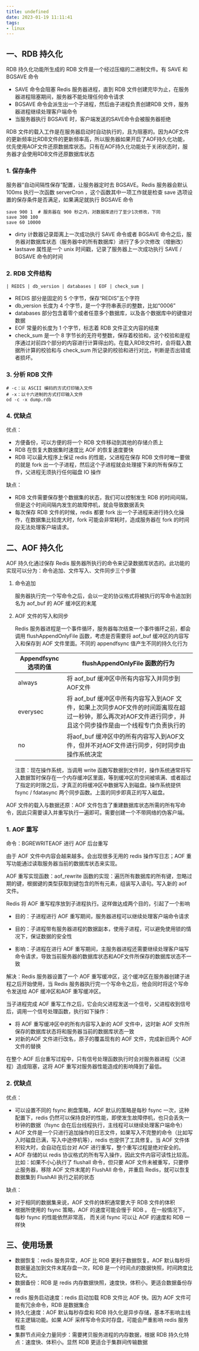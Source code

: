 ```yaml
---
title: undefined
date: 2023-01-19 11:11:41
tags:
- linux
---
```


## 一、RDB 持久化

RDB 持久化功能所生成的 RDB 文件是一个经过压缩的二进制文件。有 SAVE 和 BGSAVE 命令

- SAVE 命令会阻塞 Redis 服务器进程，直到 RDB 文件创建完毕为止，在服务器进程阻塞期间，服务器不能处理任何命令请求
- BGSAVE 命令会派生出一个子进程，然后由子进程负责创建RDB 文件，服务器进程继续处理客户端命令
- 当服务器执行 BGSAVE 时，客户端发送的SAVE命令会被服务器拒绝

RDB 文件的载入工作是在服务器启动时自动执行的，且为阻塞的。因为AOF文件的更新频率比RDB文件的更新频率高，所以服务器如果开启了AOF持久化功能，优先使用AOF文件还原数据库状态。只有在AOF持久化功能处于关闭状态时，服务器才会使用RDB文件还原数据库状态

### 1. 保存条件

服务器“自动间隔性保存”配置，让服务器定时去 BGSAVE。Redis 服务器会默认 100ms 执行一次函数 serverCron ，这个函数其中一项工作就是检查 save 选项设置的保存条件是否满足，如果满足就执行 BGSAVE 命令

```shell
save 900 1  # 服务器在 900 秒之内，对数据库进行了至少1次修改，下同
save 300 100
save 60 10000
```

- dirty 计数器记录距离上一次成功执行 SAVE 命令或者 BGSAVE 命令之后，服务器对数据库状态（服务器中的所有数据库）进行了多少次修改（增删改）
- lastsave 属性是一个 unix 时间戳，记录了服务器上一次成功执行 SAVE / BGSAVE 命令的时间

### 2. RDB 文件结构

```
| REDIS | db_version | databases | EOF | check_sum |
```

- REDIS 部分是固定的 5 个字节，保存“REDIS”五个字符
- db_version 长度为 4 个字节，是一个字符串表示的整数，比如“0006”
- databases 部分包含着零个或者任意多个数据库，以及各个数据库中的键值对数据
- EOF 常量的长度为 1 个字节，标志着 RDB 文件正文内容的结束
- check_sum 是一个 8 字节长的无符号整数，保存着校验和，这个校验和是程序通过对前四个部分的内容进行计算得出的。在载入RDB文件时，会将载入数据所计算的校验和与 check_sum 所记录的校验和进行对比，判断是否出错或者损坏。

### 3. 分析 RDB 文件

```shell
# -c：以 ASCII 编码的方式打印输入文件
# -x：以十六进制的方式打印输入文件
od -c -x dump.rdb
```

### 4. 优缺点

优点：

- 方便备份，可以方便的将一个 RDB 文件移动到其他的存储介质上
- RDB 在恢复大数据集时速度比 AOF 的恢复速度要快
- RDB 可以最大程序上保证 redis 的性能，父进程在保存 RDB 文件时唯一要做的就是 fork 出一个子进程，然后这个子进程就会处理接下来的所有保存工作，父进程无须执行任何磁盘 IO 操作

缺点：

- RDB 文件需要保存整个数据集的状态，我们可以控制发生 RDB 的时间间隔，但是这个时间间隔内发生的故障停机，就会导致数据丢失
- 每次保存 RDB 文件的时候，redis 都要 fork 出一个子进程来进行持久化操作，在数据集比较庞大时，fork 可能会非常耗时，造成服务器在 fork 的时间段无法处理客户端请求。

## 二、AOF 持久化

AOF 持久化通过保存 Redis 服务器所执行的命令来记录数据库状态的。此功能的实现可以分为：命令追加、文件写入、文件同步三个步骤

1. 命令追加

    服务器执行完一个写命令之后，会以一定的协议格式将被执行的写命令追加到名为 aof_buf 的 AOF 缓冲区的末尾

2. AOF 文件的写入和同步

    Redis 服务器进程是一个事件循环，服务器每次结束一个事件循环之前，都会调用 flushAppendOnlyFile 函数，考虑是否需要将 aof_buf 缓冲区的内容写入和保存到 AOF 文件里面。不同的 appendfsync 值产生不同的持久化行为

    | Appendfsync 选项的值 | flushAppendOnlyFile 函数的行为                               |
    | -------------------- | ------------------------------------------------------------ |
    | always               | 将 aof_buf 缓冲区中所有内容写入并同步到AOF文件               |
    | everysec             | 将 aof_buf 缓冲区中所有内容写入到AOF 文件，如果上次同步AOF文件的时间距离现在超过一秒钟，那么再次对AOF文件进行同步，并且这个同步操作是由一个线程专门负责执行的 |
    | no                   | 将aof_buf 缓冲区中的所有内容写入到AOF文件，但并不对AOF文件进行同步，何时同步由操作系统决定 |

    注意：现在操作系统，当调用 write 函数写数据到文件时，操作系统通常将写入数据暂时保存在一个内存缓冲区里面，等到缓冲区的空间被填满、或者超过了指定的时限之后，才真正的将缓冲区中数据写入到磁盘。操作系统提供 fsync / fdatasync 两个同步函数。上面的同步即真正的写入磁盘。

AOF 文件的载入与数据还原：AOF 文件包含了重建数据库状态所需的所有写命令，因此只需要读入并重写执行一遍即可。需要创建一个不带网络的伪客户端。

### 1. AOF 重写

命令：BGREWRITEAOF 进行 AOF 后台重写

由于 AOF 文件中内容会越来越多。会出现很多无用的 redis 操作写日志；AOF 重写功能通过读取服务器当前的数据库状态来实现。

AOF 重写实现函数：aof_rewrite 函数的实现：遍历所有数据库的所有键，忽略过期的键，根据键的类型获取到键包含的所有元素，组装写入语句。写入新的 aof 文件。

Redis 将 AOF 重写程序放到子进程执行。这样做达成两个目的，引起了一个影响

- 目的：子进程进行 AOF 重写期间，服务器进程可以继续处理客户端命令请求
- 目的：子进程带有服务器进程的数据副本，使用子进程，可以避免使用锁的情况下，保证数据的安全性

- 影响：子进程在进行 AOF 重写期间，主服务器进程还需要继续处理客户端写命令请求，导致当前服务器的数据库状态和AOF文件所保存的数据库状态不一致

解决：Redis 服务器设置了一个 AOF 重写缓冲区，这个缓冲区在服务器创建子进程之后开始使用，当 Redis 服务器执行完一个写命令之后，他会同时将这个写命令发送给 AOF 缓冲区和AOF 重写缓冲区。

当子进程完成 AOF 重写工作之后，它会向父进程发送一个信号，父进程收到信号后，调用一个信号处理函数，执行如下操作：

- 将 AOF 重写缓冲区中的所有内容写入新的 AOF 文件中，这时新 AOF 文件所保存的数据库状态将和服务器当前的数据库状态一致
- 对新的AOF 文件进行改名，原子的覆盖现有的 AOF 文件，完成新旧两个 AOF 文件的替换

在整个 AOF 后台重写过程中，只有信号处理函数执行时会对服务器进程（父进程）造成阻塞，这将 AOF 重写对服务器性能造成的影响降到了最低。

### 2. 优缺点

优点：

- 可以设置不同的 fsync 刷盘策略，AOF 默认的策略是每秒 fsync 一次，这种配置下，redis 仍然可以保持良好的性能，即使发生故障停机，也只会丢失一秒钟的数据（fsync 会在后台线程执行，主线程可以继续处理客户端命令）
- AOF 文件是一个只进行追加操作的日志文件，如果写入不完整的命令（比如写入时磁盘已满，写入中途停机等），redis 也提供了工具修复。当 AOF 文件体积较大时，会自动在后台对 AOF 进行重写，整个重写过程是绝对安全的。
- AOF 存储的以 redis 协议格式的所有写入操作，因此文件内容可读性比较高。比如：如果不小心执行了 flushall 命令，但只要 AOF 文件未被重写，只要停止服务器，移除 AOF 文件末尾的 FlushAll 命令，并重启 Redis，就可以恢复数据集到 FlushAll 执行之前的状态

缺点：

- 对于相同的数据集来说，AOF 文件的体积通常要大于 RDB 文件的体积
- 根据所使用的 fsync 策略，AOF 的速度可能会慢于 RDB 。 在一般情况下， 每秒 fsync 的性能依然非常高， 而关闭 fsync 可以让 AOF 的速度和 RDB 一样快

## 三、使用场景

- 数据恢复：redis 服务异常，AOF 比 RDB 更利于数据恢复。AOF 默认每秒将数据量追加到文件末尾存盘一次，RDB 是一个时间点的数据快照，时间跨度比较大。
- 数据备份：RDB 是 redis 内存数据快照，速度快，体积小。更适合数据备份存储
- redis 服务启动速度：redis 启动加载 RDB 文件比 AOF 快。因为 AOF 文件可能有冗余命令，RDB 是数据集合
- 持久化速度：AOF 默认每秒存盘和 RDB 持久化是异步存储，基本不影响主线程主逻辑功能。如果 AOF 采样写命令实时存盘，可能会严重影响 redis 服务性能
- 集群节点间全力量同步：需要拷贝服务进程的内存数据，根据 RDB 持久化特点：速度快、体积小。显然 RDB 更适合于集群间传输数据









